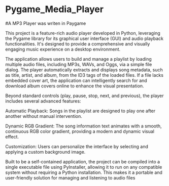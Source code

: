 # Pygame_Media_Player
#A MP3 Player was writen in Paygame

This project is a feature-rich audio player developed in Python, leveraging the Pygame library for its graphical user interface (GUI) and audio playback functionalities. It's designed to provide a comprehensive and visually engaging music experience on a desktop environment.

The application allows users to build and manage a playlist by loading multiple audio files, including MP3s, WAVs, and Oggs, via a simple file dialog. The player automatically extracts and displays song metadata, such as title, artist, and album, from the ID3 tags of the loaded files. If a file lacks embedded cover art, the application can intelligently search for and download album covers online to enhance the visual presentation.

Beyond standard controls (play, pause, stop, next, and previous), the player includes several advanced features:

Automatic Playback: Songs in the playlist are designed to play one after another without manual intervention.

Dynamic RGB Gradient: The song information text animates with a smooth, continuous RGB color gradient, providing a modern and dynamic visual effect.

Customization: Users can personalize the interface by selecting and applying a custom background image.

Built to be a self-contained application, the project can be compiled into a single executable file using PyInstaller, allowing it to run on any compatible system without requiring a Python installation. This makes it a portable and user-friendly solution for managing and listening to audio files
